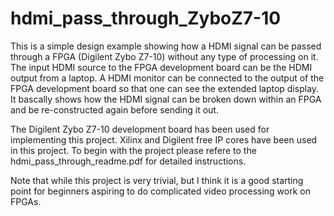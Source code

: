 # hdmi_pass_through_ZyboZ7-10

This is a simple design example showing how a HDMI signal can be passed through a FPGA (Digilent Zybo Z7-10) without any type of processing on it. The input HDMI source to the FPGA development board can be the HDMI output from a laptop. A HDMI monitor can be connected to the output of the FPGA development board so that one can see the extended laptop display. It bascally shows how the HDMI signal can be broken down within an FPGA and be re-constructed again before sending it out.

The Digilent Zybo Z7-10 development board has been used for implementing this project. Xilinx and Digilent free IP cores have been used in this project. To begin with the project please refere to the hdmi_pass_through_readme.pdf for detailed instructions.

Note that while this project is very trivial, but I think it is a good starting point for beginners aspiring to do complicated video processing work on FPGAs. 

